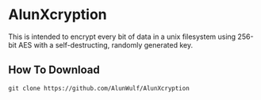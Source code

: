 # AlunXcryption
This is intended to encrypt every bit of data in a unix filesystem using 256-bit AES with a self-destructing, randomly generated key.

## How To Download
`git clone https://github.com/AlunWulf/AlunXcryption`

